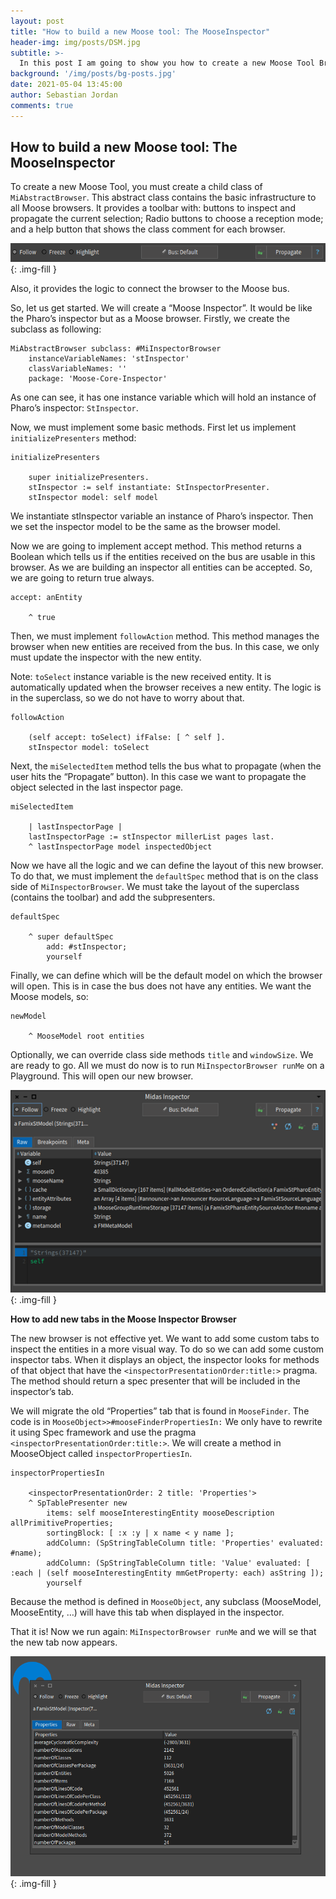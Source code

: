 ```yaml
---
layout: post
title: "How to build a new Moose tool: The MooseInspector"
header-img: img/posts/DSM.jpg
subtitle: >-
  In this post I am going to show you how to create a new Moose Tool Browser from scratch. How to connect this new tool to the Moose Data bus to listen and to propagate new entities. 
background: '/img/posts/bg-posts.jpg'
date: 2021-05-04 13:45:00
author: Sebastian Jordan
comments: true
---
```

## How to build a new Moose tool: The MooseInspector

To create a new Moose Tool, you must create a child class of `MiAbstractBrowser`. This abstract class contains the basic infrastructure to all Moose browsers. It provides a toolbar with: buttons to inspect and propagate the current selection; Radio buttons to choose a reception mode; and a help button that shows the class comment for each browser.

!["MiAbstactBrowser toolbar"](/img/posts/2021-05-04-how-to-build-a-new-moose-tool/midas-toolbar.png){: .img-fill }


Also, it provides the logic to connect the browser to the Moose bus.

So, let us get started. We will create a “Moose Inspector”. It would be like the Pharo’s inspector but as a Moose browser. Firstly, we create the subclass as following:

```st
MiAbstractBrowser subclass: #MiInspectorBrowser
    instanceVariableNames: 'stInspector'
    classVariableNames: '' 
    package: 'Moose-Core-Inspector'
```

As one can see, it has one instance variable which will hold an instance of Pharo’s inspector: `StInspector`.

Now, we must implement some basic methods. First let us implement `initializePresenters` method:

```st
initializePresenters

    super initializePresenters.
    stInspector := self instantiate: StInspectorPresenter.
    stInspector model: self model
```

We instantiate stInspector variable an instance of Pharo’s inspector. Then we set the inspector model to be the same as the browser model.

Now we are going to implement accept method. This method returns a Boolean which tells us if the entities received on the bus are usable in this browser. As we are building an inspector all entities can be accepted. So, we are going to return true always.

```st
accept: anEntity

    ^ true
```

Then, we must implement `followAction` method. This method manages the browser when new entities are received from the bus. In this case, we only must update the inspector with the new entity.

Note: `toSelect` instance variable is the new received entity. It is automatically updated when the browser receives a new entity. The logic is in the superclass, so we do not have to worry about that.

```st
followAction

    (self accept: toSelect) ifFalse: [ ^ self ].
    stInspector model: toSelect
```

Next, the `miSelectedItem` method tells the bus what to propagate (when the user hits the “Propagate” button). In this case we want to propagate the object selected in the last inspector page.

```st
miSelectedItem

    | lastInspectorPage |
    lastInspectorPage := stInspector millerList pages last.
    ^ lastInspectorPage model inspectedObject
```

Now we have all the logic and we can define the layout of this new browser. To do that, we must implement the `defaultSpec` method that is on the class side of `MiInspectorBrowser`. We must take the layout of the superclass (contains the toolbar) and add the subpresenters.

```st
defaultSpec

    ^ super defaultSpec
        add: #stInspector;
        yourself
```

Finally, we can define which will be the default model on which the browser will open. This is in case the bus does not have any entities. We want the Moose models, so:

```st
newModel

    ^ MooseModel root entities
```

Optionally, we can override class side methods `title` and `windowSize`.
We are ready to go. All we must do now is to run `MiInspectorBrowser runMe` on a Playground. This will open our new browser.

!["Moose Inspector"](/img/posts/2021-05-04-how-to-build-a-new-moose-tool/moose-inspector-first-part.png){: .img-fill }

**How to add new tabs in the Moose Inspector Browser**

The new browser is not effective yet. We want to add some custom tabs to inspect the entities in a more visual way. To do so we can add some custom inspector tabs. When it displays an object, the inspector looks for methods of that object that have the `<inspectorPresentationOrder:title:>` pragma. The method should return a spec presenter that will be included in the inspector’s tab.

We will migrate the old “Properties” tab that is found in `MooseFinder`. The code is in `MooseObject>>#mooseFinderPropertiesIn:` We only have to rewrite it using Spec framework and use the pragma `<inspectorPresentationOrder:title:>`. We will create a method in MooseObject called `inspectorPropertiesIn`.

```st
inspectorPropertiesIn

    <inspectorPresentationOrder: 2 title: 'Properties'>
    ^ SpTablePresenter new
        items: self mooseInterestingEntity mooseDescription allPrimitiveProperties;
        sortingBlock: [ :x :y | x name < y name ];
        addColumn: (SpStringTableColumn title: 'Properties' evaluated: #name);
        addColumn: (SpStringTableColumn title: 'Value' evaluated: [ :each | (self mooseInterestingEntity mmGetProperty: each) asString ]);
        yourself
```

Because the method is defined in `MooseObject`, any subclass (MooseModel, MooseEntity, …) will have this tab when displayed in the inspector.

That it is! Now we run again: `MiInspectorBrowser runMe` and we will se that the new tab now appears.

!["Moose Inspector"](/img/posts/2021-05-04-how-to-build-a-new-moose-tool/moose-inspector-final.png){: .img-fill }